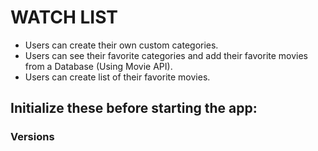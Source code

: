 # WATCH LIST

- Users can create their own custom categories.
- Users can see their favorite categories and add their favorite movies from a Database (Using Movie API).
- Users can create list of their favorite movies.


## Initialize these before starting the app:

### Versions

